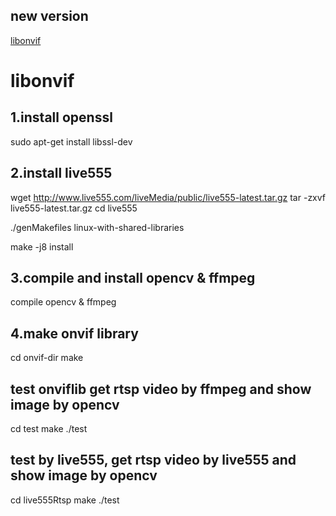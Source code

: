 ## new version
[libonvif](https://github.com/holylong/libonvif)

# libonvif

## 1.install openssl

sudo apt-get install libssl-dev

## 2.install live555

wget http://www.live555.com/liveMedia/public/live555-latest.tar.gz
tar -zxvf live555-latest.tar.gz
cd live555

./genMakefiles  linux-with-shared-libraries

make -j8 install

## 3.compile and install opencv & ffmpeg

compile opencv & ffmpeg

## 4.make onvif library

cd onvif-dir
make

## test onviflib get rtsp video by ffmpeg  and show image by opencv

cd test
make
./test

## test by live555, get rtsp video by live555 and show image by opencv

cd live555Rtsp
make
./test

